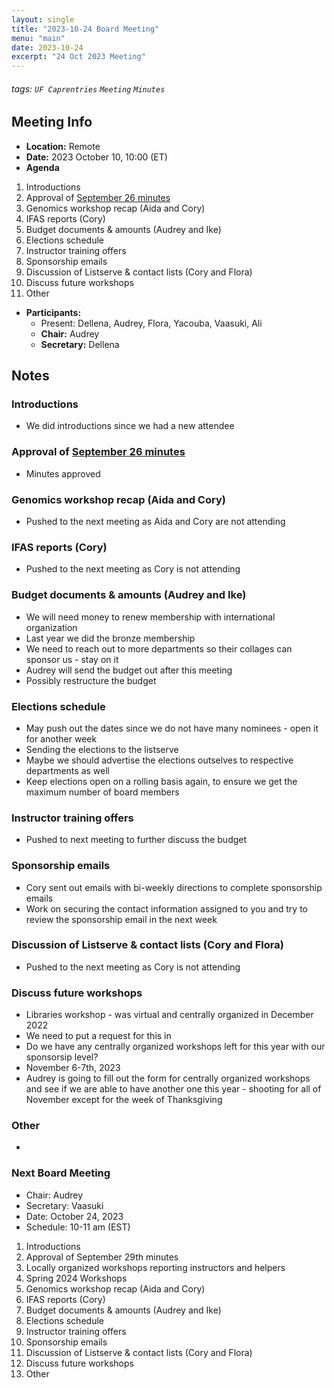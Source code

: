 ```yaml
---
layout: single
title: "2023-10-24 Board Meeting"
menu: "main"
date: 2023-10-24
excerpt: "24 Oct 2023 Meeting"
---
```


###### tags: `UF Caprentries` `Meeting` `Minutes`

## Meeting Info

- **Location:** Remote
- **Date:** 2023 October 10, 10:00 (ET)
- **Agenda**

1. Introductions
2. Approval of [September 26 minutes]([https://www.uf-carpentries.org/minutes/board-2023-09-26/])
3. Genomics workshop recap (Aida and Cory)
4. IFAS reports (Cory)
5. Budget documents & amounts (Audrey and Ike)
6. Elections schedule
7. Instructor training offers
8. Sponsorship emails
9. Discussion of Listserve & contact lists (Cory and Flora)
10. Discuss future workshops
11. Other

- **Participants:**
    - Present: Dellena, Audrey, Flora, Yacouba, Vaasuki, Ali
    - **Chair:** Audrey
    - **Secretary:** Dellena

## Notes
<!-- Other important details discussed during the meeting can be entered here. -->

### Introductions
* We did introductions since we had a new attendee

### Approval of [September 26 minutes]([https://www.uf-carpentries.org/minutes/board-2023-09-26/])
* Minutes approved

### Genomics workshop recap (Aida and Cory)
* Pushed to the next meeting as Aida and Cory are not attending

### IFAS reports (Cory)
* Pushed to the next meeting as Cory is not attending

### Budget documents & amounts (Audrey and Ike)
* We will need money to renew membership with international organization
* Last year we did the bronze membership
* We need to reach out to more departments so their collages can sponsor us - stay on it
* Audrey will send the budget out after this meeting
* Possibly restructure the budget

### Elections schedule
* May push out the dates since we do not have many nominees - open it for another week
* Sending the elections to the listserve
* Maybe we should advertise the elections outselves to respective departments as well
* Keep elections open on a rolling basis again, to ensure we get the maximum number of board members

### Instructor training offers
* Pushed to next meeting to further discuss the budget

### Sponsorship emails
* Cory sent out emails with bi-weekly directions to complete sponsorship emails
* Work on securing the contact information assigned to you and try to review the sponsorship email in the next week

### Discussion of Listserve & contact lists (Cory and Flora)
* Pushed to the next meeting as Cory is not attending

### Discuss future workshops
* Libraries workshop - was virtual and centrally organized in December 2022
* We need to put a request for this in
* Do we have any centrally organized workshops left for this year with our sponsorsip level?
* November 6-7th, 2023
* Audrey is going to fill out the form for centrally organized workshops and see if we are able to have another one this year - shooting for all of November except for the week of Thanksgiving

### Other
* 

### Next Board Meeting
* Chair: Audrey
* Secretary: Vaasuki
* Date: October 24, 2023
* Schedule: 10-11 am (EST)

1. Introductions
2. Approval of September 29th minutes
3. Locally organized workshops reporting instructors and helpers
4. Spring 2024 Workshops
5. Genomics workshop recap (Aida and Cory)
6. IFAS reports (Cory)
7. Budget documents & amounts (Audrey and Ike)
8. Elections schedule
9. Instructor training offers
10. Sponsorship emails
11. Discussion of Listserve & contact lists (Cory and Flora)
12. Discuss future workshops
13. Other

